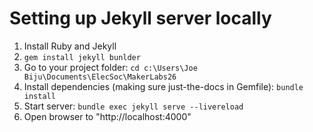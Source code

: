 # Setting up Jekyll server locally
1. Install Ruby and Jekyll
2. `gem install jekyll bunlder`
3. Go to your project folder: `cd c:\Users\Joe Biju\Documents\ElecSoc\MakerLabs26`
4. Install dependencies (making sure just-the-docs in Gemfile): `bundle install`
5. Start server: `bundle exec jekyll serve --livereload`
6. Open browser to "http://localhost:4000"